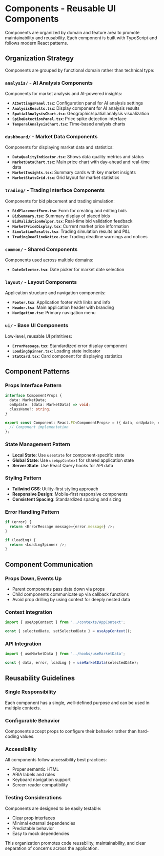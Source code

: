 # Components - Reusable UI Components

Components are organized by domain and feature area to promote maintainability and reusability. Each component is built with TypeScript and follows modern React patterns.

## Organization Strategy

Components are grouped by functional domain rather than technical type:

### `analysis/` - AI Analysis Components

Components for market analysis and AI-powered insights:

- **`AISettingsPanel.tsx`**: Configuration panel for AI analysis settings
- **`AnalysisResults.tsx`**: Display component for AI analysis results
- **`SpatialAnalysisChart.tsx`**: Geographic/spatial analysis visualization
- **`SpikeDetectionPanel.tsx`**: Price spike detection interface
- **`TemporalAnalysisChart.tsx`**: Time-based analysis charts

### `dashboard/` - Market Data Components

Components for displaying market data and statistics:

- **`DataQualityIndicator.tsx`**: Shows data quality metrics and status
- **`MarketDataChart.tsx`**: Main price chart with day-ahead and real-time data
- **`MarketInsights.tsx`**: Summary cards with key market insights
- **`MarketStatsGrid.tsx`**: Grid layout for market statistics

### `trading/` - Trading Interface Components

Components for bid placement and trading simulation:

- **`BidPlacementForm.tsx`**: Form for creating and editing bids
- **`BidSummary.tsx`**: Summary display of placed bids
- **`BidValidationHelper.tsx`**: Real-time bid validation feedback
- **`MarketPriceDisplay.tsx`**: Current market price information
- **`SimulationResults.tsx`**: Trading simulation results and P&L
- **`TradingDeadlineNotice.tsx`**: Trading deadline warnings and notices

### `common/` - Shared Components

Components used across multiple domains:

- **`DateSelector.tsx`**: Date picker for market date selection

### `layout/` - Layout Components

Application structure and navigation components:

- **`Footer.tsx`**: Application footer with links and info
- **`Header.tsx`**: Main application header with branding
- **`Navigation.tsx`**: Primary navigation menu

### `ui/` - Base UI Components

Low-level, reusable UI primitives:

- **`ErrorMessage.tsx`**: Standardized error display component
- **`LoadingSpinner.tsx`**: Loading state indicator
- **`StatCard.tsx`**: Card component for displaying statistics

## Component Patterns

### Props Interface Pattern

```typescript
interface ComponentProps {
  data: MarketData;
  onUpdate: (data: MarketData) => void;
  className?: string;
}

export const Component: React.FC<ComponentProps> = ({ data, onUpdate, className }) => {
  // Component implementation
};
```

### State Management Pattern

- **Local State**: Use `useState` for component-specific state
- **Global State**: Use `useAppContext` for shared application state
- **Server State**: Use React Query hooks for API data

### Styling Pattern

- **Tailwind CSS**: Utility-first styling approach
- **Responsive Design**: Mobile-first responsive components
- **Consistent Spacing**: Standardized spacing and sizing

### Error Handling Pattern

```typescript
if (error) {
  return <ErrorMessage message={error.message} />;
}

if (loading) {
  return <LoadingSpinner />;
}
```

## Component Communication

### Props Down, Events Up

- Parent components pass data down via props
- Child components communicate up via callback functions
- Avoid prop drilling by using context for deeply nested data

### Context Integration

```typescript
import { useAppContext } from '../contexts/AppContext';

const { selectedDate, setSelectedDate } = useAppContext();
```

### API Integration

```typescript
import { useMarketData } from '../hooks/useMarketData';

const { data, error, loading } = useMarketData(selectedDate);
```

## Reusability Guidelines

### Single Responsibility

Each component has a single, well-defined purpose and can be used in multiple contexts.

### Configurable Behavior

Components accept props to configure their behavior rather than hard-coding values.

### Accessibility

All components follow accessibility best practices:

- Proper semantic HTML
- ARIA labels and roles
- Keyboard navigation support
- Screen reader compatibility

### Testing Considerations

Components are designed to be easily testable:

- Clear prop interfaces
- Minimal external dependencies
- Predictable behavior
- Easy to mock dependencies

This organization promotes code reusability, maintainability, and clear separation of concerns across the application.

